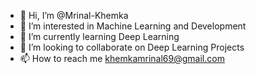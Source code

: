 - 👋 Hi, I’m @Mrinal-Khemka
- 👀 I’m interested in Machine Learning and Development
- 🌱 I’m currently learning Deep Learning 
- 💞️ I’m looking to collaborate on Deep Learning  Projects
- 📫 How to reach me khemkamrinal69@gmail.com

<!---
Mrinal-Khemka/Mrinal-Khemka is a ✨ special ✨ repository because its `README.md` (this file) appears on your GitHub profile.
You can click the Preview link to take a look at your changes.
--->
